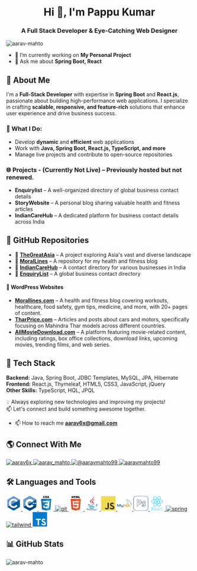 <h1 align="center">Hi 👋, I'm Pappu Kumar</h1>
<h3 align="center">A Full Stack Developer & Eye-Catching Web Designer</h3>

<p align="left">
  <img src="https://komarev.com/ghpvc/?username=aarav-mahto&label=Profile%20views&color=0e75b6&style=flat" alt="aarav-mahto" />
</p>

- 🔭 I’m currently working on **My Personal Project**  
- 💬 Ask me about **Spring Boot, React**  

## 👋 About Me  

I'm a **Full-Stack Developer** with expertise in **Spring Boot** and **React.js**, passionate about building high-performance web applications. I specialize in crafting **scalable, responsive, and feature-rich** solutions that enhance user experience and drive business success.  

### 🚀 What I Do:  
- Develop **dynamic** and **efficient** web applications  
- Work with **Java, Spring Boot, React.js, TypeScript, and more**  
- Manage live projects and contribute to open-source repositories  

### 🌐 Projects - **(Currently Not Live)** – Previously hosted but not renewed.  
- **Enquirylist** – A well-organized directory of global business contact details  
- **StoryWebsite** – A personal blog sharing valuable health and fitness articles  
- **IndianCareHub** – A dedicated platform for business contact details across India   


## 📂 GitHub Repositories  
- 🔹 **[TheGreatAsia](https://github.com/Aarav-Mahto/TheGreatAsia)** – A project exploring Asia's vast and diverse landscape  
- 🔹 **[MoralLines](https://github.com/Aarav-Mahto/MoralLines)** – A repository for my health and fitness blog  
- 🔹 **[IndianCareHub](https://github.com/Aarav-Mahto/IndianCareHub)** – A contact directory for various businesses in India  
- 🔹 **[EnquiryList](https://github.com/Aarav-Mahto/EnquiryList)** – A global business contact directory  

#### 🚀 WordPress Websites  
- **[Morallines.com](https://morallines.com)** – A health and fitness blog covering workouts, healthcare, food safety, gym tips, medicine, and more, with 20+ pages of content.  
- **[TharPrice.com](https://tharprice.com)** – Articles and posts about cars and motors, specifically focusing on Mahindra Thar models across different countries.  
- **[AllMovieDownload.com](https://allmoviedownload.com)** – A platform featuring movie-related content, including ratings, box office collections, download links, upcoming movies, trending films, and web series.  


## 🔧 Tech Stack  
**Backend:** Java, Spring Boot, JDBC Templates, MySQL, JPA, Hibernate  
**Frontend:** React.js, Thymeleaf, HTML5, CSS3, JavaScript, jQuery  
**Other Skills:** TypeScript, HQL, JPQL  

💡 Always exploring new technologies and improving my projects!  
📫 Let's connect and build something awesome together.  
- 📫 How to reach me **aarav6x@gmail.com**  

## 🌎 Connect With Me  
<p align="left">
  <a href="https://linkedin.com/in/aarav6x" target="blank">
    <img align="center" src="https://raw.githubusercontent.com/rahuldkjain/github-profile-readme-generator/master/src/images/icons/Social/linked-in-alt.svg" alt="aarav6x" height="30" width="40" />
  </a>
  <a href="https://instagram.com/aarav_mahto" target="blank">
    <img align="center" src="https://raw.githubusercontent.com/rahuldkjain/github-profile-readme-generator/master/src/images/icons/Social/instagram.svg" alt="aarav_mahto" height="30" width="40" />
  </a>
  <a href="https://www.hackerrank.com/@aaravmahto99" target="blank">
    <img align="center" src="https://raw.githubusercontent.com/rahuldkjain/github-profile-readme-generator/master/src/images/icons/Social/hackerrank.svg" alt="@aaravmahto99" height="30" width="40" />
  </a>
  <a href="https://www.hackerearth.com/aaravmahto99" target="blank">
    <img align="center" src="https://raw.githubusercontent.com/rahuldkjain/github-profile-readme-generator/master/src/images/icons/Social/hackerearth.svg" alt="aaravmahto99" height="30" width="40" />
  </a>
</p>

## 🛠️ Languages and Tools  
<p align="left">
  <a href="https://www.cprogramming.com/" target="_blank" rel="noreferrer">
    <img src="https://raw.githubusercontent.com/devicons/devicon/master/icons/c/c-original.svg" alt="c" width="40" height="40"/>
  </a>
  <a href="https://www.w3schools.com/cpp/" target="_blank" rel="noreferrer">
    <img src="https://raw.githubusercontent.com/devicons/devicon/master/icons/cplusplus/cplusplus-original.svg" alt="cplusplus" width="40" height="40"/>
  </a>
  <a href="https://www.w3schools.com/css/" target="_blank" rel="noreferrer">
    <img src="https://raw.githubusercontent.com/devicons/devicon/master/icons/css3/css3-original-wordmark.svg" alt="css3" width="40" height="40"/>
  </a>
  <a href="https://git-scm.com/" target="_blank" rel="noreferrer">
    <img src="https://www.vectorlogo.zone/logos/git-scm/git-scm-icon.svg" alt="git" width="40" height="40"/>
  </a>
  <a href="https://www.w3.org/html/" target="_blank" rel="noreferrer">
    <img src="https://raw.githubusercontent.com/devicons/devicon/master/icons/html5/html5-original-wordmark.svg" alt="html5" width="40" height="40"/>
  </a>
  <a href="https://www.java.com" target="_blank" rel="noreferrer">
    <img src="https://raw.githubusercontent.com/devicons/devicon/master/icons/java/java-original.svg" alt="java" width="40" height="40"/>
  </a>
  <a href="https://developer.mozilla.org/en-US/docs/Web/JavaScript" target="_blank" rel="noreferrer">
    <img src="https://raw.githubusercontent.com/devicons/devicon/master/icons/javascript/javascript-original.svg" alt="javascript" width="40" height="40"/>
  </a>
  <a href="https://www.mysql.com/" target="_blank" rel="noreferrer">
    <img src="https://raw.githubusercontent.com/devicons/devicon/master/icons/mysql/mysql-original-wordmark.svg" alt="mysql" width="40" height="40"/>
  </a>
  <a href="https://www.photoshop.com/en" target="_blank" rel="noreferrer">
    <img src="https://raw.githubusercontent.com/devicons/devicon/master/icons/photoshop/photoshop-line.svg" alt="photoshop" width="40" height="40"/>
  </a>
  <a href="https://reactjs.org/" target="_blank" rel="noreferrer">
    <img src="https://raw.githubusercontent.com/devicons/devicon/master/icons/react/react-original-wordmark.svg" alt="react" width="40" height="40"/>
  </a>
  <a href="https://spring.io/" target="_blank" rel="noreferrer">
    <img src="https://www.vectorlogo.zone/logos/springio/springio-icon.svg" alt="spring" width="40" height="40"/>
  </a>
  <a href="https://tailwindcss.com/" target="_blank" rel="noreferrer">
    <img src="https://www.vectorlogo.zone/logos/tailwindcss/tailwindcss-icon.svg" alt="tailwind" width="40" height="40"/>
  </a>
  <a href="https://www.typescriptlang.org/" target="_blank" rel="noreferrer">
    <img src="https://raw.githubusercontent.com/devicons/devicon/master/icons/typescript/typescript-original.svg" alt="typescript" width="40" height="40"/>
  </a>
</p>

## 📊 GitHub Stats  
<p>
  <img align="center" src="https://github-readme-stats.vercel.app/api/top-langs?username=aarav-mahto&show_icons=true&locale=en&layout=compact" alt="aarav-mahto" />
</p>
